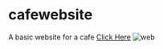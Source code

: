 # cafewebsite
A basic website for a cafe
<a href = "https://abhishekmishra1016.github.io/cafewebsite/">Click Here</a>
![web](https://user-images.githubusercontent.com/69625545/154502443-860c1835-f8c1-45d8-b875-4e38f093b335.PNG)
